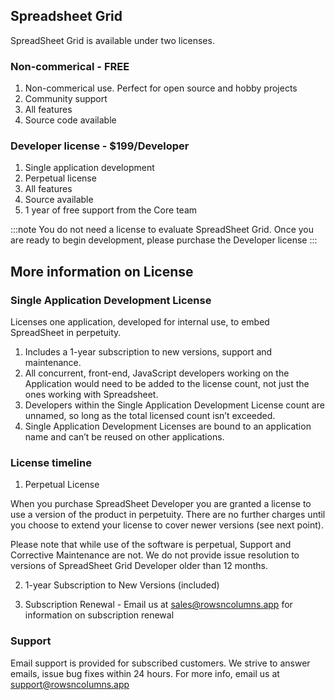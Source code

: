 ## Spreadsheet Grid

SpreadSheet Grid is available under two licenses. 

### Non-commerical - FREE

1. Non-commerical use. Perfect for open source and hobby projects
1. Community support
1. All features
1. Source code available

### Developer license - $199/Developer

1. Single application development
1. Perpetual license
1. All features
1. Source available
1. 1 year of free support from the Core team


:::note
You do not need a license to evaluate SpreadSheet Grid. Once you are ready to begin development, please purchase the Developer license
:::

## More information on License

### Single Application Development License

Licenses one application, developed for internal use, to embed SpreadSheet  in perpetuity.

1. Includes a 1-year subscription to new versions, support and maintenance.
1. All concurrent, front-end, JavaScript developers working on the Application would need to be added to the license count, not just the ones working with Spreadsheet.
1. Developers within the Single Application Development License count are unnamed, so long as the total licensed count isn’t exceeded.
1. Single Application Development Licenses are bound to an application name and can’t be reused on other applications.


### License timeline

1. Perpetual License

  When you purchase SpreadSheet Developer you are granted a license to use a version of the product in perpetuity. There are no further charges until you choose to extend your license to cover newer versions (see next point).

  Please note that while use of the software is perpetual, Support and Corrective Maintenance are not. We do not provide issue resolution to versions of SpreadSheet Grid Developer older than 12 months.


2. 1-year Subscription to New Versions (included)

3. Subscription Renewal - Email us at sales@rowsncolumns.app for information on subscription renewal

### Support

Email support is provided for subscribed customers. We strive to answer emails, issue bug fixes within 24 hours. For more info, email us at support@rowsncolumns.app